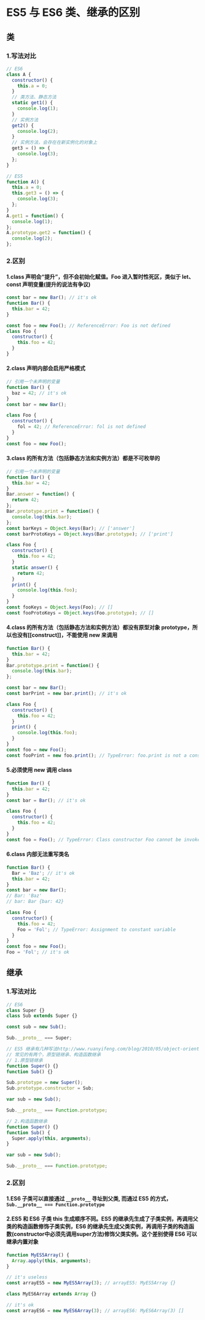 # ES5 与 ES6 类、继承的区别

## 类

### 1.写法对比

```javascript
// ES6
class A {
  constructor() {
    this.a = 0;
  }
  // 类方法、静态方法
  static get1() {
    console.log(1);
  }
  // 实例方法
  get2() {
    console.log(2);
  }
  // 实例方法，会存在在新实例化的对象上
  get3 = () => {
    console.log(3);
  };
}

// ES5
function A() {
  this.a = 0;
  this.get3 = () => {
    console.log(3);
  };
}
A.get1 = function() {
  console.log(1);
};
A.prototype.get2 = function() {
  console.log(2);
};
```

### 2.区别

#### 1.class 声明会“提升”，但不会初始化赋值。Foo 进入暂时性死区，类似于 let、const 声明变量(提升的说法有争议)

```javascript
const bar = new Bar(); // it's ok
function Bar() {
  this.bar = 42;
}

const foo = new Foo(); // ReferenceError: Foo is not defined
class Foo {
  constructor() {
    this.foo = 42;
  }
}
```

#### 2.class 声明内部会启用严格模式

```javascript
// 引用一个未声明的变量
function Bar() {
  baz = 42; // it's ok
}
const bar = new Bar();

class Foo {
  constructor() {
    fol = 42; // ReferenceError: fol is not defined
  }
}
const foo = new Foo();
```

#### 3.class 的所有方法（包括静态方法和实例方法）都是不可枚举的

```javascript
// 引用一个未声明的变量
function Bar() {
  this.bar = 42;
}
Bar.answer = function() {
  return 42;
};
Bar.prototype.print = function() {
  console.log(this.bar);
};
const barKeys = Object.keys(Bar); // ['answer']
const barProtoKeys = Object.keys(Bar.prototype); // ['print']

class Foo {
  constructor() {
    this.foo = 42;
  }
  static answer() {
    return 42;
  }
  print() {
    console.log(this.foo);
  }
}
const fooKeys = Object.keys(Foo); // []
const fooProtoKeys = Object.keys(Foo.prototype); // []
```

#### 4.class 的所有方法（包括静态方法和实例方法）都没有原型对象 prototype，所以也没有[[construct]]，不能使用 new 来调用

```javascript
function Bar() {
  this.bar = 42;
}
Bar.prototype.print = function() {
  console.log(this.bar);
};

const bar = new Bar();
const barPrint = new bar.print(); // it's ok

class Foo {
  constructor() {
    this.foo = 42;
  }
  print() {
    console.log(this.foo);
  }
}
const foo = new Foo();
const fooPrint = new foo.print(); // TypeError: foo.print is not a constructor
```

#### 5.必须使用 new 调用 class

```javascript
function Bar() {
  this.bar = 42;
}
const bar = Bar(); // it's ok

class Foo {
  constructor() {
    this.foo = 42;
  }
}
const foo = Foo(); // TypeError: Class constructor Foo cannot be invoked without 'new'
```

#### 6.class 内部无法重写类名

```javascript
function Bar() {
  Bar = 'Baz'; // it's ok
  this.bar = 42;
}
const bar = new Bar();
// Bar: 'Baz'
// bar: Bar {bar: 42}

class Foo {
  constructor() {
    this.foo = 42;
    Foo = 'Fol'; // TypeError: Assignment to constant variable
  }
}
const foo = new Foo();
Foo = 'Fol'; // it's ok
```

## 继承

### 1.写法对比

```javascript
// ES6
class Super {}
class Sub extends Super {}

const sub = new Sub();

Sub.__proto__ === Super;

// ES5 继承有几种写法http://www.ruanyifeng.com/blog/2010/05/object-oriented_javascript_inheritance.html
// 常见的有两个，原型链继承、构造函数继承
// 1.原型链继承
function Super() {}
function Sub() {}

Sub.prototype = new Super();
Sub.prototype.constructor = Sub;

var sub = new Sub();

Sub.__proto__ === Function.prototype;

// 2.构造函数继承
function Super() {}
function Sub() {
  Super.apply(this, arguments);
}

var sub = new Sub();

Sub.__proto__ === Function.prototype;
```

### 2.区别

#### 1.ES6 子类可以直接通过 `__proto__` 寻址到父类, 而通过 ES5 的方式，`Sub.__proto__ === Function.prototype`

#### 2.ES5 和 ES6 子类 this 生成顺序不同。ES5 的继承先生成了子类实例，再调用父类的构造函数修饰子类实例，ES6 的继承先生成父类实例，再调用子类的构造函数(constructor中必须先调用super方法)修饰父类实例。这个差别使得 ES6 可以继承内置对象

```javascript
function MyES5Array() {
  Array.apply(this, arguments);
}

// it's useless
const arrayES5 = new MyES5Array(3); // arrayES5: MyES5Array {}

class MyES6Array extends Array {}

// it's ok
const arrayES6 = new MyES6Array(3); // arrayES6: MyES6Array(3) []
```
